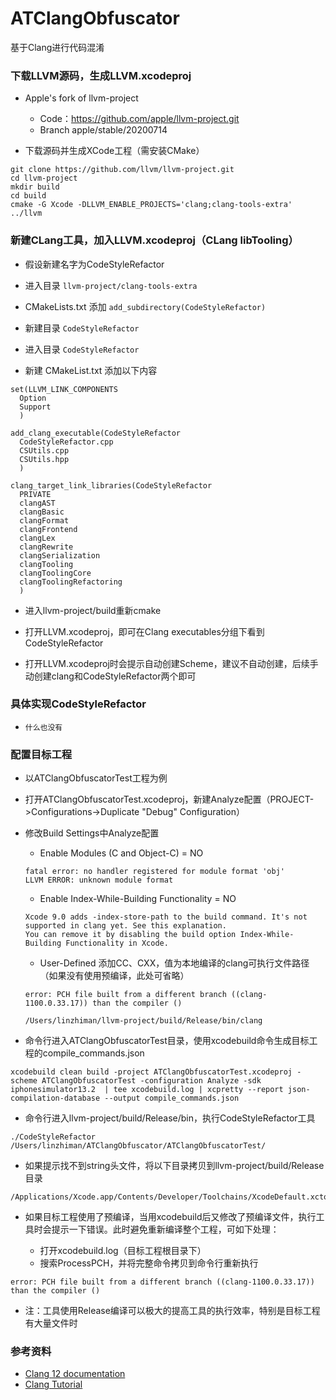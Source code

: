 # ATClangObfuscator
基于Clang进行代码混淆


### 下载LLVM源码，生成LLVM.xcodeproj

* Apple's fork of llvm-project

    * Code：https://github.com/apple/llvm-project.git
    * Branch apple/stable/20200714
    
* 下载源码并生成XCode工程（需安装CMake）

```
git clone https://github.com/llvm/llvm-project.git
cd llvm-project
mkdir build
cd build
cmake -G Xcode -DLLVM_ENABLE_PROJECTS='clang;clang-tools-extra' ../llvm
```

### 新建CLang工具，加入LLVM.xcodeproj（CLang libTooling）

* 假设新建名字为CodeStyleRefactor

* 进入目录 ```llvm-project/clang-tools-extra```

* CMakeLists.txt 添加 ```add_subdirectory(CodeStyleRefactor)```

* 新建目录 ```CodeStyleRefactor```

* 进入目录 ```CodeStyleRefactor```

* 新建 CMakeList.txt 添加以下内容

```
set(LLVM_LINK_COMPONENTS
  Option
  Support
  )

add_clang_executable(CodeStyleRefactor
  CodeStyleRefactor.cpp
  CSUtils.cpp
  CSUtils.hpp
  )

clang_target_link_libraries(CodeStyleRefactor
  PRIVATE
  clangAST
  clangBasic
  clangFormat
  clangFrontend
  clangLex
  clangRewrite
  clangSerialization
  clangTooling
  clangToolingCore
  clangToolingRefactoring
  )
```
* 进入llvm-project/build重新cmake

* 打开LLVM.xcodeproj，即可在Clang executables分组下看到 CodeStyleRefactor

* 打开LLVM.xcodeproj时会提示自动创建Scheme，建议不自动创建，后续手动创建clang和CodeStyleRefactor两个即可

### 具体实现CodeStyleRefactor

* ```什么也没有```


### 配置目标工程

* 以ATClangObfuscatorTest工程为例

* 打开ATClangObfuscatorTest.xcodeproj，新建Analyze配置（PROJECT->Configurations->Duplicate "Debug" Configuration）

* 修改Build Settings中Analyze配置

   * Enable Modules (C and Object-C) = NO
   ```
   fatal error: no handler registered for module format 'obj'
   LLVM ERROR: unknown module format
   ```
   
   * Enable Index-While-Building Functionality = NO
   ```
   Xcode 9.0 adds -index-store-path to the build command. It's not supported in clang yet. See this explanation.
   You can remove it by disabling the build option Index-While-Building Functionality in Xcode.
   ```
   
   * User-Defined 添加CC、CXX，值为本地编译的clang可执行文件路径（如果没有使用预编译，此处可省略）
   ```
   error: PCH file built from a different branch ((clang-1100.0.33.17)) than the compiler ()
   
   /Users/linzhiman/llvm-project/build/Release/bin/clang
   ```

* 命令行进入ATClangObfuscatorTest目录，使用xcodebuild命令生成目标工程的compile_commands.json
```
xcodebuild clean build -project ATClangObfuscatorTest.xcodeproj -scheme ATClangObfuscatorTest -configuration Analyze -sdk iphonesimulator13.2  | tee xcodebuild.log | xcpretty --report json-compilation-database --output compile_commands.json
```

* 命令行进入llvm-project/build/Release/bin，执行CodeStyleRefactor工具
```
./CodeStyleRefactor /Users/linzhiman/ATClangObfuscator/ATClangObfuscatorTest/
```

* 如果提示找不到string头文件，将以下目录拷贝到llvm-project/build/Release目录
```
/Applications/Xcode.app/Contents/Developer/Toolchains/XcodeDefault.xctoolchain/usr/include/
```

* 如果目标工程使用了预编译，当用xcodebuild后又修改了预编译文件，执行工具时会提示一下错误。此时避免重新编译整个工程，可如下处理：   

   * 打开xcodebuild.log（目标工程根目录下）
   * 搜索ProcessPCH，并将完整命令拷贝到命令行重新执行
```
error: PCH file built from a different branch ((clang-1100.0.33.17)) than the compiler ()
```

* 注：工具使用Release编译可以极大的提高工具的执行效率，特别是目标工程有大量文件时

### 参考资料

* [Clang 12 documentation](https://clang.llvm.org/docs/)
* [Clang Tutorial](http://swtv.kaist.ac.kr/courses/cs453-fall13/Clang%20tutorial%20v4.pdf)






